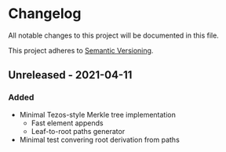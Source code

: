 # Changelog
All notable changes to this project will be documented in this file.

This project adheres to [Semantic Versioning](https://semver.org/spec/v2.0.0.html).

## Unreleased - 2021-04-11
### Added
- Minimal Tezos-style Merkle tree implementation
  - Fast element appends
  - Leaf-to-root paths generator
- Minimal test convering root derivation from paths
